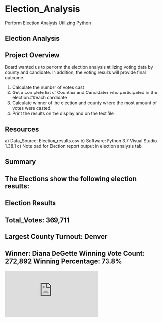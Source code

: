 # Election_Analysis
Perform Election Analysis Utilizing Python
## Election Analysis
## Project Overview
Board wanted us to perform the election analysis utilizing voting data by county and candidate. In addition, the voting results will provide final outcome.
1.	Calculate the number of votes cast
2.	Get a complete list of Counties and Candidates who participated in the election.##each candidate
3.	Calculate winner of the election and county where the most amount of votes were casted.
4.	Print the results on the display and on the text file
## Resources
a)	Data_Source: Election_results.csv
b)	Software: Python 3.7 Visual Studio 1.38.1
c)	Note pad for Election report output in election analysis tab
## Summary
The Elections show the following election results:
------------------------
Election Results          
-------------------------
Total_Votes: 369,711
-------------------------
Largest County Turnout: Denver 
-------------------------
Winner: Diana DeGette
Winning Vote Count: 272,892
Winning Percentage: 73.8%
-------------------------
![alt text](https://github.com/vsanand27/Election_Analysis/blob/master/analysis/election_analysis.txt)

